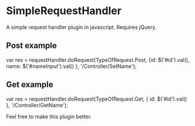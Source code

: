 SimpleRequestHandler
====================

A simple request handler plugin in javascript. Requires jQuery.

Post example
----
var res = requestHandler.doRequest(TypeOfRequest.Post, {id: $('#id').val(), name: $('#nameInput').val() }, 		    	'/Controller/SetName');

Get example
----
var res = requestHandler.doRequest(TypeOfRequest.Get, { id: $('#id').val() }, '/Controller/GetName'); 

	
Feel free to make this plugin better.
